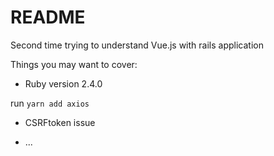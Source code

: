 # README

Second time trying to understand Vue.js with rails application

Things you may want to cover:

* Ruby version
2.4.0

run ```yarn add axios```

* CSRFtoken issue

* ...
